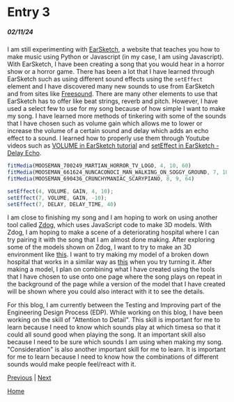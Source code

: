 # Entry 3
##### 02/11/24

I am still experimenting with [EarSketch](https://earsketch.gatech.edu/landing/#/), a website that teaches you how to make music using Python or Javascript (in my case, I am using Javascript). With EarSketch, I have been creating a song that you would hear in a horror show or a horror game. There has been a lot that I have learned through EarSketch such as using different sound effects using the `setEffect` element and I have discovered many new sounds to use from EarSketch and from sites like [Freesound](https://freesound.org/people/TGN.LiveOrganism/sounds/537780/). There are many other elements to use that EarSketch has to offer like beat strings, reverb and pitch. However, I have used a select few to use for my song because of how simple I want to make my song. I have learned more methods of tinkering with some of the sounds that I have chosen such as volume gain which allows me to lower or increase the volume of a certain sound and delay which adds an echo effect to a sound. I learned how to properly use them through Youtube videos such as [VOLUME in EarSketch tutorial](https://www.youtube.com/watch?v=hCk9Ipv5mbU&t=237s) and [setEffect in EarSketch - Delay Echo](https://www.youtube.com/watch?v=VgY7VhN7QKo&t=242s).

```js
fitMedia(MOOSEMAN_700249_MARTIAN_HORROR_TV_LOGO, 4, 10, 60)
fitMedia(MOOSEMAN_661624_NUNCACONOCI_MAN_WALKING_ON_SOGGY_GROUND, 7, 10, 65)
fitMedia(MOOSEMAN_690436_CRUNCHYMANIAC_SCARYPIANO, 8, 9, 64)

setEffect(4, VOLUME, GAIN, 4, 10);
setEffect(7, VOLUME, GAIN, -10);
setEffect(7, DELAY, DELAY_TIME, 40)
```

I am close to finishing my song and I am hoping to work on using another tool called [Zdog](https://zzz.dog/getting-started), which uses JavaScript code to make 3D models. With Zdog, I am hoping to make a scene of a deteriorating hospital where I can try pairing it with the song that I am almost done making. After exploring some of the models shown on Zdog, I want to try to make an 3D environment like [this](https://codepen.io/desandro/pen/vdwMyW). I want to try making my model of a broken down hospital that works in a similar way as [this](https://codepen.io/desandro/pen/vdwMyW) when you try turning it. After making a model, I plan on combining what I have created using the tools that I have chosen to use onto one page where the song plays on repeat in the background of the page while a version of the model that I have created will be shown where you could also interact with it to see the details.

For this blog, I am currently between the Testing and Improving part of the Engineering Design Process (EDP). While working on this blog, I have been working on the skill of "Attention to Detail". This skill is important for me to learn because I need to know which sounds play at which timesa so that it could all sound good when playing the song. It an important skill also because I need to be sure which sounds I am using when making my song. "Consideration" is also another important skill for me to learn. It is important for me to learn because I need to know how the combinations of different sounds would make people feel/react with it.

[Previous](entry02.md) | [Next](entry04.md)

[Home](../README.md)
